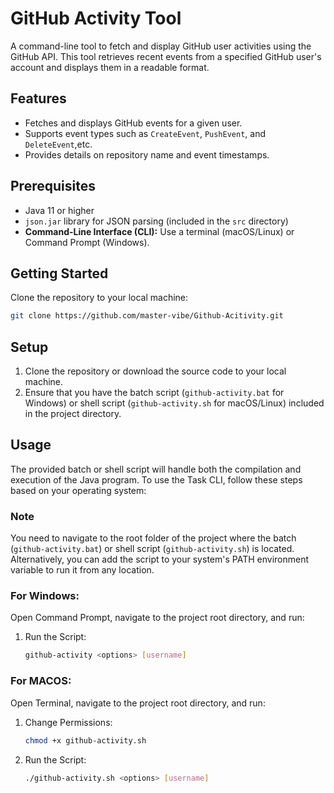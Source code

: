 # GitHub Activity Tool

A command-line tool to fetch and display GitHub user activities using the GitHub API. This tool retrieves recent events from a specified GitHub user's account and displays them in a readable format.

## Features

- Fetches and displays GitHub events for a given user.
- Supports event types such as `CreateEvent`, `PushEvent`, and `DeleteEvent`,etc.
- Provides details on repository name and event timestamps.

## Prerequisites

- Java 11 or higher
- `json.jar` library for JSON parsing (included in the `src` directory)
- **Command-Line Interface (CLI):** Use a terminal (macOS/Linux) or Command Prompt (Windows).

## Getting Started

Clone the repository to your local machine:

```bash
git clone https://github.com/master-vibe/Github-Acitivity.git
```

## Setup

1. Clone the repository or download the source code to your local machine.
2. Ensure that you have the batch script (`github-activity.bat` for Windows) or shell script (`github-activity.sh` for macOS/Linux) included in the project directory.

## Usage

The provided batch or shell script will handle both the compilation and execution of the Java program. To use the Task CLI, follow these steps based on your operating system:

### Note

You need to navigate to the root folder of the project where the batch (`github-activity.bat`) or shell script (`github-activity.sh`) is located. Alternatively, you can add the script to your system's PATH environment variable to run it from any location.

### For Windows:

Open Command Prompt, navigate to the project root directory, and run:

  1. Run the Script:
      ```bash
      github-activity <options> [username]
      ```

### For MACOS:

Open Terminal, navigate to the project root directory, and run:

  1. Change Permissions:
      ```bash
      chmod +x github-activity.sh
      ```
  2. Run the Script:
      ```bash
      ./github-activity.sh <options> [username]

